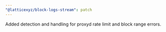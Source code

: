 ```yaml
---
"@latticexyz/block-logs-stream": patch
---
```


Added detection and handling for proxyd rate limit and block range errors.
